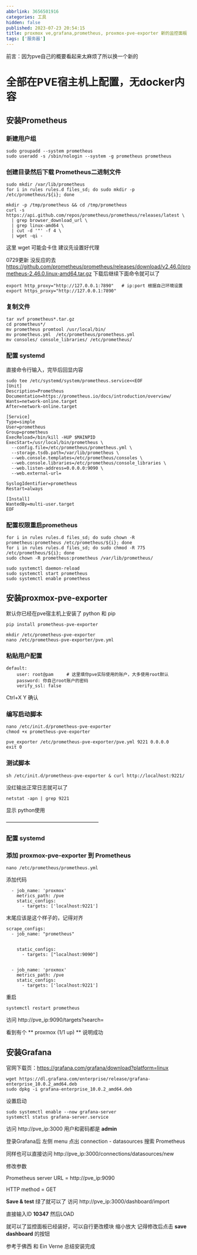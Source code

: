 ```yaml
---
abbrlink: 3656501916
categories: 工具
hidden: false
published: 2023-07-23 20:54:15
title: proxmox ve,grafana,prometheus, proxmox-pve-exporter 新的监控面板
tags: ['服务器']
---
```

前言：因为pve自己的概要看起来太麻烦了所以换一个新的



# 全部在PVE宿主机上配置，无docker内容



## 安装Prometheus

### 新建用户组

```
sudo groupadd --system prometheus
sudo useradd -s /sbin/nologin --system -g prometheus prometheus
```
### 创建目录然后下载 Prometheus二进制文件

```
sudo mkdir /var/lib/prometheus
for i in rules rules.d files_sd; do sudo mkdir -p /etc/prometheus/${i}; done

mkdir -p /tmp/prometheus && cd /tmp/prometheus
curl -s https://api.github.com/repos/prometheus/prometheus/releases/latest \
  | grep browser_download_url \
  | grep linux-amd64 \
  | cut -d '"' -f 4 \
  | wget -qi -
```
这里 wget 可能会卡住  建议先设置好代理

0729更新 没反应的去 https://github.com/prometheus/prometheus/releases/download/v2.46.0/prometheus-2.46.0.linux-amd64.tar.gz
下载后继续下面命令就可以了


```
export http_proxy="http://127.0.0.1:7890"   # ip:port 根据自己环境设置
export https_proxy="http://127.0.0.1:7890"
```


### 复制文件
```
tar xvf prometheus*.tar.gz
cd prometheus*/
mv prometheus promtool /usr/local/bin/
mv prometheus.yml  /etc/prometheus/prometheus.yml
mv consoles/ console_libraries/ /etc/prometheus/
```



### 配置 systemd
直接命令行输入，完毕后回显内容

```
sudo tee /etc/systemd/system/prometheus.service<<EOF
[Unit]
Description=Prometheus
Documentation=https://prometheus.io/docs/introduction/overview/
Wants=network-online.target
After=network-online.target

[Service]
Type=simple
User=prometheus
Group=prometheus
ExecReload=/bin/kill -HUP $MAINPID
ExecStart=/usr/local/bin/prometheus \
  --config.file=/etc/prometheus/prometheus.yml \
  --storage.tsdb.path=/var/lib/prometheus \
  --web.console.templates=/etc/prometheus/consoles \
  --web.console.libraries=/etc/prometheus/console_libraries \
  --web.listen-address=0.0.0.0:9090 \
  --web.external-url=

SyslogIdentifier=prometheus
Restart=always

[Install]
WantedBy=multi-user.target
EOF
```

### 配置权限重启prometheus
```
for i in rules rules.d files_sd; do sudo chown -R prometheus:prometheus /etc/prometheus/${i}; done
for i in rules rules.d files_sd; do sudo chmod -R 775 /etc/prometheus/${i}; done
sudo chown -R prometheus:prometheus /var/lib/prometheus/

sudo systemctl daemon-reload
sudo systemctl start prometheus
sudo systemctl enable prometheus
```



## 安装proxmox-pve-exporter

默认你已经在pve宿主机上安装了 python 和 pip 

```
pip install prometheus-pve-exporter

```

```
mkdir /etc/prometheus-pve-exporter
nano /etc/prometheus-pve-exporter/pve.yml

```
### 粘贴用户配置
```
default:
	user: root@pam     # 这里填你pve实际使用的账户，大多使用root默认
	password: 你自己root账户的密码
	verify_ssl: false
```

Ctrl+X  Y 确认

### 编写启动脚本

```
nano /etc/init.d/prometheus-pve-exporter
chmod +x prometheus-pve-exporter
```
```
pve_exporter /etc/prometheus-pve-exporter/pve.yml 9221 0.0.0.0
exit 0
```

### 测试脚本
```
sh /etc/init.d/prometheus-pve-exporter & curl http://localhost:9221/
```

没红输出正常日志就可以了

```
netstat -apn | grep 9221
```
显示 python使用

——————————————————


### 配置 systemd






### 添加 proxmox-pve-exporter 到 Prometheus


```
nano /etc/prometheus/prometheus.yml
```
添加代码

```
  - job_name: 'proxmox'
    metrics_path: /pve
    static_configs:
      - targets: ['localhost:9221']

```


末尾应该是这个样子的，记得对齐

```
scrape_configs:
  - job_name: "prometheus"


    static_configs:
      - targets: ["localhost:9090"]


  - job_name: 'proxmox'
    metrics_path: /pve
    static_configs:
      - targets: ['localhost:9221']
```


重启

```
systemctl restart prometheus
```



访问 http://pve_ip:9090/targets?search=

看到有个  ** proxmox (1/1 up) **   说明成功




## 安装Grafana

官网下载页：https://grafana.com/grafana/download?platform=linux


```
wget https://dl.grafana.com/enterprise/release/grafana-enterprise_10.0.2_amd64.deb
sudo dpkg -i grafana-enterprise_10.0.2_amd64.deb
```

设置启动

```
sudo systemctl enable --now grafana-server
systemctl status grafana-server.service
```

访问 http://pve_ip:3000  用户和密码都是 **admin**

登录Grafana后
左侧 menu 点出 connection - datasources 搜索 Prometheus

同样也可以直接访问 http://pve_ip:3000/connections/datasources/new  

修改参数

Prometheus server URL = http://pve_ip:9090

HTTP method = GET

**Save & test**   绿了就可以了
访问 http://pve_ip:3000/dashboard/import

直接输入ID  **10347**   然后LOAD

就可以了监控面板已经装好，可以自行更改模块  缩小放大 记得修改后点击 **save dashboard** 的按钮

参考于佛西 和 Ein Verne 
总结安装完成